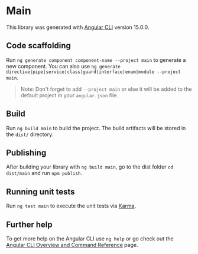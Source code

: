 # Main

This library was generated with [Angular CLI](https://github.com/angular/angular-cli) version 15.0.0.

## Code scaffolding

Run `ng generate component component-name --project main` to generate a new component. You can also use `ng generate directive|pipe|service|class|guard|interface|enum|module --project main`.
> Note: Don't forget to add `--project main` or else it will be added to the default project in your `angular.json` file. 

## Build

Run `ng build main` to build the project. The build artifacts will be stored in the `dist/` directory.

## Publishing

After building your library with `ng build main`, go to the dist folder `cd dist/main` and run `npm publish`.

## Running unit tests

Run `ng test main` to execute the unit tests via [Karma](https://karma-runner.github.io).

## Further help

To get more help on the Angular CLI use `ng help` or go check out the [Angular CLI Overview and Command Reference](https://angular.io/cli) page.
